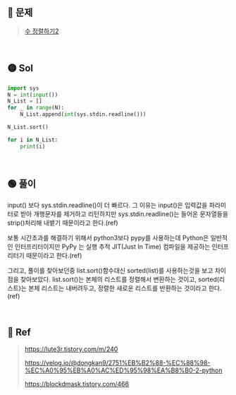 ## 🔴 문제
> [수 정렬하기2](https://www.acmicpc.net/problem/2751)


<br/>

## 🟡 Sol
```python
import sys
N = int(input())
N_List = []
for _ in range(N):
    N_List.append(int(sys.stdin.readline()))

N_List.sort()

for i in N_List:
    print(i)
```
<br/>

## 🟢 풀이
input() 보다 sys.stdin.readline()이 더 빠르다. 그 이유는 input()은 입력값을 파라미터로 받아 개행문자를 제거하고 리턴하지만 sys.stdin.readline()는 들어온 문자열들을 strip()처리해 내뱉기 때문이라고 한다.(ref)

보통 시간초과를 해결하기 위해서 python3보다 pypy를 사용하는데 Python은 일반적인 인터프리터이지만 PyPy 는 실행 추적 JIT(Just In Time) 컴파일을 제공하는 인터프리터기 때문이라고 한다.(ref)

그리고, 풀이를 찾아보던중 list.sort()함수대신 sorted(list)를 사용하는것을 보고 차이점을 찾아보았다. list.sort()는 본체의 리스트를 정렬해서 변환하는 것이고, sorted(리스트)는 본체 리스트는 내버려두고, 정렬한 새로운 리스트를 반환하는 것이라고 한다. (ref)

<br/>

## 🔵 Ref
> https://lute3r.tistory.com/m/240
>
> https://velog.io/@dongkan9/2751%EB%B2%88-%EC%88%98-%EC%A0%95%EB%A0%AC%ED%95%98%EA%B8%B0-2-python
>
> https://blockdmask.tistory.com/466 